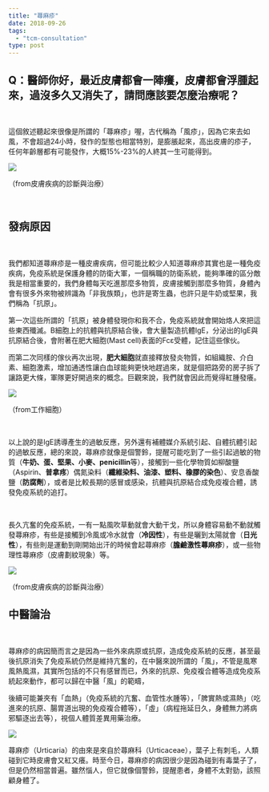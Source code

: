 ```yaml
---
title: "蕁麻疹"
date: 2018-09-26
tags: 
  - "tcm-consultation"
type: post
---
```


## Q：醫師你好，最近皮膚都會一陣癢，皮膚都會浮腫起來，過沒多久又消失了，請問應該要怎麼治療呢？

 

這個敘述聽起來很像是所謂的「蕁麻疹」喔，古代稱為「風疹」，因為它來去如風，不會超過24小時，發作的型態也相當特別，是膨脹起來，高出皮膚的疹子，任何年齡層都有可能發作，大概15%-23%的人終其一生可能得到。

![](/images/uploads/20180917_140023-300x169.jpg)

（from皮膚疾病的診斷與治療）

 

## 發病原因

 

我們都知道蕁麻疹是一種皮膚疾病，但可能比較少人知道蕁麻疹其實也是一種免疫疾病，免疫系統是保護身體的防衛大軍，一個稱職的防衛系統，能夠準確的區分敵我是相當重要的，我們身體每天吃進那麼多物質，皮膚接觸到那麼多物質，身體內會有很多外來物被辨識為「非我族類」，也許是寄生蟲，也許只是牛奶或堅果，我們稱為「抗原」。

第一次這些所謂的「抗原」被身體發現你和我不合，免疫系統就會開始烙人來把這些東西殲滅。B細胞上的抗體與抗原結合後，會大量製造抗體IgE，分泌出的IgE與抗原結合後，會附著在肥大細胞(Mast cell)表面的Fcε受體，記住這些傢伙。

而第二次同樣的傢伙再次出現，**肥大細胞**就直接釋放發炎物質，如組織胺、介白素、細胞激素，增加通透性讓白血球能夠更快地趕過來，就是個把路旁的房子拆了讓路更大條，軍隊更好開過來的概念。巨觀來說，我們就會因此而覺得紅腫發癢。

![](/images/uploads/aHR0cDovL3AzLnBzdGF0cC5jb20vbGFyZ2UvcGdjLWltYWdlLzE1MzMxMDk4NDI5MDAyZjNmYzc4MGNk-300x166.jpg)

（from工作細胞）

 

以上說的是IgE誘導產生的過敏反應，另外還有補體媒介系統引起、自體抗體引起的過敏反應，總的來說，蕁麻疹就像是個警鈴，提醒可能吃到了一些引起過敏的物質（**牛奶、蛋、堅果、小麥、penicillin**等），接觸到一些化學物質如柳酸鹽（Aspirin、**普拿疼**）偶氮染料（**纖維染料、油漆、塑料、橡膠的染色**）、安息香酸鹽（**防腐劑**），或者是比較長期的感冒或感染，抗體與抗原結合成免疫複合體，誘發免疫系統的追打。

 

長久亢奮的免疫系統，一有一點風吹草動就會大動干戈，所以身體容易動不動就觸發蕁麻疹，有些是接觸到冷風或冷水就會（**冷因性**），有些是曬到太陽就會（**日光性**），有些則是運動到剛開始出汗的時候會起蕁麻疹（**膽鹼激性蕁麻疹**），或一些物理性蕁麻疹（皮膚劃紋現象）等。

![](/images/uploads/20180926_151445-300x169.jpg)

（from皮膚疾病的診斷與治療）

## 中醫論治

 

蕁麻疹的病因簡而言之是因為一些外來病原或抗原，造成免疫系統的反應，甚至最後抗原消失了免疫系統仍然是維持亢奮的，在中醫來說所謂的「風」，不管是風寒風熱風濕，其實所包括的不只有感冒而已，外來的抗原、免疫複合體等造成免疫系統起來動作，都可以歸在中醫「風」的範疇，

後續可能兼夾有「血熱」（免疫系統的亢奮、血管性水腫等），「脾實熱或濕熱」（吃進來的抗原、腸胃道出現的免疫複合體等），「虛」（病程拖延日久，身體無力將病邪驅逐出去等），視個人體質差異用藥治療。

![](/images/uploads/stinging-nettles-2368185_1280-300x225.jpg)

蕁麻疹（Urticaria）的由來是來自於蕁麻科（Urticaceae），葉子上有刺毛，人類碰到它時皮膚會又紅又癢。時至今日，蕁麻疹的病因很少是因為碰到有毒葉子了，但是仍然相當普遍。雖然惱人，但它就像個警鈴，提醒患者，身體不太對勁，該照顧身體了。

